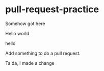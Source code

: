 # pull-request-practice

Somehow got here 

Hello world

hello

Add something to do a pull request.

Ta da, I made a change
